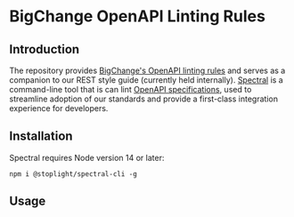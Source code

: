 ﻿# BigChange OpenAPI Linting Rules
## Introduction
The repository provides [BigChange's OpenAPI linting rules](https://raw.githubusercontent.com/BigChangeApps/openapi-linting/main/rest/.spectral.yaml) and serves as a companion to our REST style guide (currently held internally). [Spectral](https://docs.stoplight.io/docs/spectral) is a command-line tool that is can lint [OpenAPI specifications](https://swagger.io/specification/), used to streamline adoption of our standards and provide a first-class integration experience for developers.
## Installation
Spectral requires Node version 14 or later:
```
npm i @stoplight/spectral-cli -g
```
## Usage
